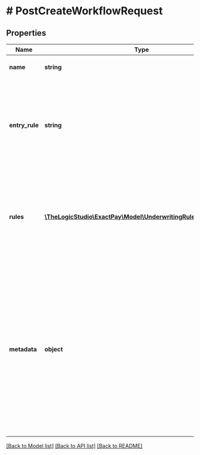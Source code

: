 # # PostCreateWorkflowRequest

## Properties

Name | Type | Description | Notes
------------ | ------------- | ------------- | -------------
**name** | **string** | The name of the Workflow. |
**entry_rule** | **string** | The name of the entry Rule in the ruleset of this Underwriting Workflow to start evaluating the Onboarding Application. |
**rules** | [**\TheLogicStudio\ExactPay\Model\UnderwritingRuleRequestInner[]**](UnderwritingRuleRequestInner.md) | The list of Rules available for the Underwriting Workflow process that can be used to evaluate the Onboarding Application. |
**metadata** | **object** | Extra information related to a Workflow. It is usually used for display purposes on the web application and not applicable to API users. This data can be used to construct the visual view of the workflow using [React Flow](https://reactflow.dev/) component library. | [optional]

[[Back to Model list]](../../README.md#models) [[Back to API list]](../../README.md#endpoints) [[Back to README]](../../README.md)
